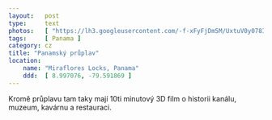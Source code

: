 ```yaml
---
layout:   post
type:     text
photos:   [ "https://lh3.googleusercontent.com/-f-xFyFjDm5M/UxtuV0y078I/AAAAAAAABgE/A0CWqZSGx9U/w1024-h768-no/canal.jpg", "https://lh5.googleusercontent.com/-LU8Y0mIXp98/UxtuOfJsm3I/AAAAAAAABe8/TiZtlEQ04SU/w1024-h768-no/avianca-canal.jpg", "https://lh6.googleusercontent.com/-wSBnctr_vJk/UxtuVPG-AFI/AAAAAAAABf8/dGmDrBDgWbM/w769-h1024-p-no/canal-3.jpg" ]
tags:     [ Panama ]
category: cz
title: "Panamský průplav"
location:
    name: "Miraflores Locks, Panama"
    ddd:  [ 8.997076, -79.591869 ]
---
```


Kromě průplavu tam taky mají 10ti minutový 3D film o historii kanálu, muzeum, kavárnu a restauraci.